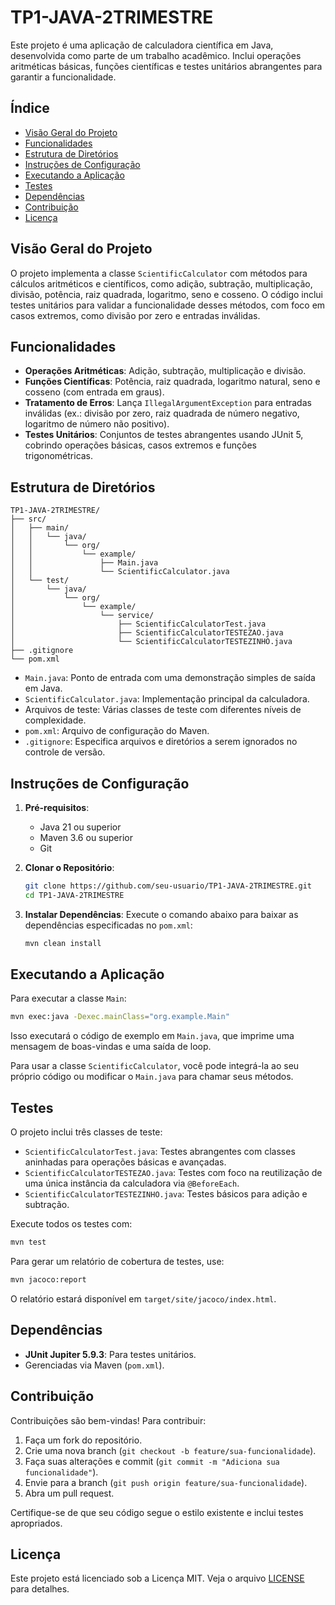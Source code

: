 
# TP1-JAVA-2TRIMESTRE

Este projeto é uma aplicação de calculadora científica em Java, desenvolvida como parte de um trabalho acadêmico. Inclui operações aritméticas básicas, funções científicas e testes unitários abrangentes para garantir a funcionalidade.

## Índice
- [Visão Geral do Projeto](#visão-geral-do-projeto)
- [Funcionalidades](#funcionalidades)
- [Estrutura de Diretórios](#estrutura-de-diretórios)
- [Instruções de Configuração](#instruções-de-configuração)
- [Executando a Aplicação](#executando-a-aplicação)
- [Testes](#testes)
- [Dependências](#dependências)
- [Contribuição](#contribuição)
- [Licença](#licença)

## Visão Geral do Projeto
O projeto implementa a classe `ScientificCalculator` com métodos para cálculos aritméticos e científicos, como adição, subtração, multiplicação, divisão, potência, raiz quadrada, logaritmo, seno e cosseno. O código inclui testes unitários para validar a funcionalidade desses métodos, com foco em casos extremos, como divisão por zero e entradas inválidas.

## Funcionalidades
- **Operações Aritméticas**: Adição, subtração, multiplicação e divisão.
- **Funções Científicas**: Potência, raiz quadrada, logaritmo natural, seno e cosseno (com entrada em graus).
- **Tratamento de Erros**: Lança `IllegalArgumentException` para entradas inválidas (ex.: divisão por zero, raiz quadrada de número negativo, logaritmo de número não positivo).
- **Testes Unitários**: Conjuntos de testes abrangentes usando JUnit 5, cobrindo operações básicas, casos extremos e funções trigonométricas.

## Estrutura de Diretórios
```
TP1-JAVA-2TRIMESTRE/
├── src/
│   ├── main/
│   │   └── java/
│   │       └── org/
│   │           └── example/
│   │               ├── Main.java
│   │               └── ScientificCalculator.java
│   └── test/
│       └── java/
│           └── org/
│               └── example/
│                   └── service/
│                       ├── ScientificCalculatorTest.java
│                       ├── ScientificCalculatorTESTEZAO.java
│                       └── ScientificCalculatorTESTEZINHO.java
├── .gitignore
└── pom.xml
```

- `Main.java`: Ponto de entrada com uma demonstração simples de saída em Java.
- `ScientificCalculator.java`: Implementação principal da calculadora.
- Arquivos de teste: Várias classes de teste com diferentes níveis de complexidade.
- `pom.xml`: Arquivo de configuração do Maven.
- `.gitignore`: Especifica arquivos e diretórios a serem ignorados no controle de versão.

## Instruções de Configuração
1. **Pré-requisitos**:
   - Java 21 ou superior
   - Maven 3.6 ou superior
   - Git

2. **Clonar o Repositório**:
   ```bash
   git clone https://github.com/seu-usuario/TP1-JAVA-2TRIMESTRE.git
   cd TP1-JAVA-2TRIMESTRE
   ```

3. **Instalar Dependências**:
   Execute o comando abaixo para baixar as dependências especificadas no `pom.xml`:
   ```bash
   mvn clean install
   ```

## Executando a Aplicação
Para executar a classe `Main`:
```bash
mvn exec:java -Dexec.mainClass="org.example.Main"
```
Isso executará o código de exemplo em `Main.java`, que imprime uma mensagem de boas-vindas e uma saída de loop.

Para usar a classe `ScientificCalculator`, você pode integrá-la ao seu próprio código ou modificar o `Main.java` para chamar seus métodos.

## Testes
O projeto inclui três classes de teste:
- `ScientificCalculatorTest.java`: Testes abrangentes com classes aninhadas para operações básicas e avançadas.
- `ScientificCalculatorTESTEZAO.java`: Testes com foco na reutilização de uma única instância da calculadora via `@BeforeEach`.
- `ScientificCalculatorTESTEZINHO.java`: Testes básicos para adição e subtração.

Execute todos os testes com:
```bash
mvn test
```

Para gerar um relatório de cobertura de testes, use:
```bash
mvn jacoco:report
```
O relatório estará disponível em `target/site/jacoco/index.html`.

## Dependências
- **JUnit Jupiter 5.9.3**: Para testes unitários.
- Gerenciadas via Maven (`pom.xml`).

## Contribuição
Contribuições são bem-vindas! Para contribuir:
1. Faça um fork do repositório.
2. Crie uma nova branch (`git checkout -b feature/sua-funcionalidade`).
3. Faça suas alterações e commit (`git commit -m "Adiciona sua funcionalidade"`).
4. Envie para a branch (`git push origin feature/sua-funcionalidade`).
5. Abra um pull request.

Certifique-se de que seu código segue o estilo existente e inclui testes apropriados.

## Licença
Este projeto está licenciado sob a Licença MIT. Veja o arquivo [LICENSE](LICENSE) para detalhes.
